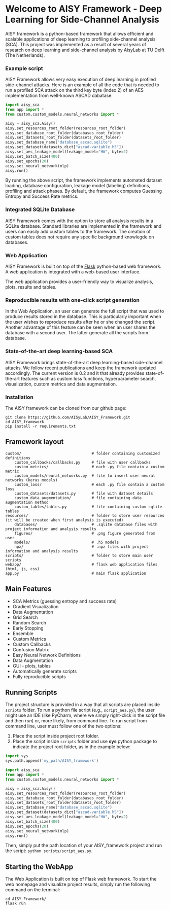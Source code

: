 # Welcome to AISY Framework - Deep Learning for Side-Channel Analysis

AISY framework is a python-based framework that allows efficient and scalable applications of deep learning to profiling side-channel analysis (SCA). This project was implemented as a result 
of several years of research on deep learning and side-channel analysis by AisyLab at TU Delft (The Netherlands).

### Example script

AISY Framework allows very easy execution of deep learning in profiled side-channel attacks.
Here is an example of all the code that is needed to run a profiled SCA attack on the third key byte 
(index 2) of an AES implementation from well-known ASCAD dabatase:

```python
import aisy_sca
from app import *
from custom.custom_models.neural_networks import *

aisy = aisy_sca.Aisy()
aisy.set_resources_root_folder(resources_root_folder)
aisy.set_database_root_folder(databases_root_folder)
aisy.set_datasets_root_folder(datasets_root_folder)
aisy.set_database_name("database_ascad.sqlite")
aisy.set_dataset(datasets_dict["ascad-variable.h5"])
aisy.set_aes_leakage_model(leakage_model="HW", byte=2)
aisy.set_batch_size(400)
aisy.set_epochs(20)
aisy.set_neural_network(mlp)
aisy.run()

```

By running the above script, the framework implements automated dataset loading, database 
configuration, leakage model (labeling) definitions, profiling and attack phases. By default, the 
framework computes Guessing Entropy and Success Rate metrics.

### Integrated SQLite Database

AISY Framework comes with the option to store all analysis results in a SQLite database. Standard libraries are implemented in the framework
and users can easily add custom tables to the framework. The creation of custom tables does not require any specific background knowlegde on 
databases. 

### Web Application 

AISY Framework is built on top of the [Flask](https://flask.palletsprojects.com/en/1.1.x/) python-based web framework. A web application is 
integrated with a web-based user interface.

The web application provides a user-friendly way to visualize analysis, plots, results and tables.  

### Reproducible results with one-click script generation

In the Web Application, an user can generate the full script that was used to produce results stored in the database. This is particularly 
important when the user wishes to reproduce results after he or she changed the script. Another advantage of this feature can be seen when 
an user shares the database with a second user. The latter generate all the scripts from database.  

### State-of-the-art deep learning-based SCA 

AISY Framework brings state-of-the-art deep learning-based side-channel attacks. We follow recent publications and keep the framework 
updated accordingly. The current version is 0.2 and it that already provides state-of-the-art features such as custom loss functions, 
hyperparameter search, visualization, custom metrics and data augmentation. 


### Installation

The AISY framework can be cloned from our github page:
```
git clone https://github.com/AISyLab/AISY_Framework.git
cd AISY_framework
pip install -r requirements.txt
```

## Framework layout

    custom/                               # folder containing customized definitions 
        custom_callbacks/callbacks.py     # file with user callbacks
        custom_metrics/                   # each .py file contain a custom metric
        custom_models/neural_networks.py  # file to insert user neural networks (keras models)
        custom_loss/                      # each .py file contain a custom loss
        custom_datasets/datasets.py       # file with dataset details
        custom_data_augmentation/         # file containing data augmentation method
        custom_tables/tables.py           # file containing custom sqlite tables 
    resources/                            # folder to store user resources (it will be created when first analysis is executed)
        databases/                        # .sqlite database files with project information and analysis results
        figures/                          # .png figure generated from user
        models/                           # .h5 models
        npz/                              # .npz files with project information and analysis results 
    scripts/                              # folder to store main user scripts
    webapp/                               # flask web application files (html, js, css)
    app.py                                # main flask application
    
## Main Features

- SCA Metrics (guessing entropy and success rate)
- Gradient Visualization
- Data Augmentation 
- Grid Search
- Random Search
- Early Stopping
- Ensemble
- Custom Metrics
- Custom Callbacks
- Confusion Matrix
- Easy Neural Network Definitions
- Data Augmentation
- GUI - plots, tables
- Automatically generate scripts 
- Fully reproducible scripts   


## Running Scripts

The project structure is provided in a way that all scripts are placed inside ```scripts``` folder. To run a python file script
(e.g., ```script_aes.py```), the user might use an IDE (like PyCharm, where we simply right-click in the script file and then *run*) or,
more likely, from command line. To run script from command line, user must follow one of the two options:
 
1) Place the script inside project root folder.
2) Place the script inside ```scripts``` folder and use **sys** python package to indicate the project root folder, as in the example below:

```python
import sys
sys.path.append('my_path/AISY_framework')

import aisy_sca
from app import *
from custom.custom_models.neural_networks import *

aisy = aisy_sca.Aisy()
aisy.set_resources_root_folder(resources_root_folder)
aisy.set_database_root_folder(databases_root_folder)
aisy.set_datasets_root_folder(datasets_root_folder)
aisy.set_database_name("database_ascad.sqlite")
aisy.set_dataset(datasets_dict["ascad-variable.h5"])
aisy.set_aes_leakage_model(leakage_model="HW", byte=2)
aisy.set_batch_size(400)
aisy.set_epochs(20)
aisy.set_neural_network(mlp)
aisy.run()

```

Then, simply put the path location of your AISY_framework project and run the script: ```python scripts/script_aes.py```.
 

## Starting the WebApp

The Web Application is built on top of Flask web framework. To start the web homepage and visualize project results, simply run the 
following command on the terminal: 

```
cd AISY_Framework/
flask run
```   
